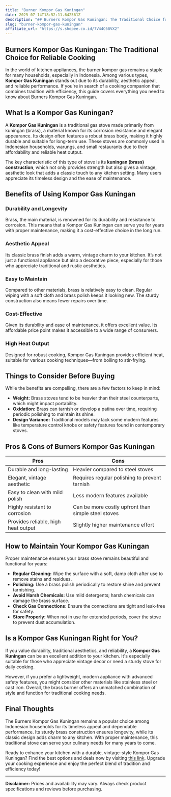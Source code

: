 ```yaml
---
title: "Burner Kompor Gas Kuningan"
date: 2025-07-14T18:52:11.642561Z
description: "## Burners Kompor Gas Kuningan: The Traditional Choice for Reliable Cooking..."
slug: "burner-kompor-gas-kuningan"
affiliate_url: "https://s.shopee.co.id/7V44C68VX2"
---
```

## Burners Kompor Gas Kuningan: The Traditional Choice for Reliable Cooking

In the world of kitchen appliances, the burner kompor gas remains a staple for many households, especially in Indonesia. Among various types, **Kompor Gas Kuningan** stands out due to its durability, aesthetic appeal, and reliable performance. If you're in search of a cooking companion that combines tradition with efficiency, this guide covers everything you need to know about Burners Kompor Gas Kuningan.

## What Is a Kompor Gas Kuningan?

A **Kompor Gas Kuningan** is a traditional gas stove made primarily from kuningan (brass), a material known for its corrosion resistance and elegant appearance. Its design often features a robust brass body, making it highly durable and suitable for long-term use. These stoves are commonly used in Indonesian households, warungs, and small restaurants due to their affordability and reliable heat output.

The key characteristic of this type of stove is its **kuningan (brass) construction**, which not only provides strength but also gives a vintage, aesthetic look that adds a classic touch to any kitchen setting. Many users appreciate its timeless design and the ease of maintenance.

## Benefits of Using Kompor Gas Kuningan

### Durability and Longevity
Brass, the main material, is renowned for its durability and resistance to corrosion. This means that a Kompor Gas Kuningan can serve you for years with proper maintenance, making it a cost-effective choice in the long run.

### Aesthetic Appeal
Its classic brass finish adds a warm, vintage charm to your kitchen. It’s not just a functional appliance but also a decorative piece, especially for those who appreciate traditional and rustic aesthetics.

### Easy to Maintain
Compared to other materials, brass is relatively easy to clean. Regular wiping with a soft cloth and brass polish keeps it looking new. The sturdy construction also means fewer repairs over time.

### Cost-Effective
Given its durability and ease of maintenance, it offers excellent value. Its affordable price point makes it accessible to a wide range of consumers.

### High Heat Output
Designed for robust cooking, Kompor Gas Kuningan provides efficient heat, suitable for various cooking techniques—from boiling to stir-frying.

## Things to Consider Before Buying

While the benefits are compelling, there are a few factors to keep in mind:

- **Weight:** Brass stoves tend to be heavier than their steel counterparts, which might impact portability.
- **Oxidation:** Brass can tarnish or develop a patina over time, requiring periodic polishing to maintain its shine.
- **Design Variance:** Traditional models may lack some modern features like temperature control knobs or safety features found in contemporary stoves.

## Pros & Cons of Burners Kompor Gas Kuningan

| Pros                                | Cons                                      |
|-------------------------------------|------------------------------------------|
| Durable and long-lasting           | Heavier compared to steel stoves       |
| Elegant, vintage aesthetic         | Requires regular polishing to prevent tarnish |
| Easy to clean with mild polish     | Less modern features available        |
| Highly resistant to corrosion      | Can be more costly upfront than simple steel stoves |
| Provides reliable, high heat output | Slightly higher maintenance effort    |

## How to Maintain Your Kompor Gas Kuningan

Proper maintenance ensures your brass stove remains beautiful and functional for years:

- **Regular Cleaning:** Wipe the surface with a soft, damp cloth after use to remove stains and residues.
- **Polishing:** Use a brass polish periodically to restore shine and prevent tarnishing.
- **Avoid Harsh Chemicals:** Use mild detergents; harsh chemicals can damage the brass surface.
- **Check Gas Connections:** Ensure the connections are tight and leak-free for safety.
- **Store Properly:** When not in use for extended periods, cover the stove to prevent dust accumulation.

## Is a Kompor Gas Kuningan Right for You?

If you value durability, traditional aesthetics, and reliability, a **Kompor Gas Kuningan** can be an excellent addition to your kitchen. It's especially suitable for those who appreciate vintage decor or need a sturdy stove for daily cooking.

However, if you prefer a lightweight, modern appliance with advanced safety features, you might consider other materials like stainless steel or cast iron. Overall, the brass burner offers an unmatched combination of style and function for traditional cooking needs.

## Final Thoughts

The Burners Kompor Gas Kuningan remains a popular choice among Indonesian households for its timeless appeal and dependable performance. Its sturdy brass construction ensures longevity, while its classic design adds charm to any kitchen. With proper maintenance, this traditional stove can serve your culinary needs for many years to come.

Ready to enhance your kitchen with a durable, vintage-style Kompor Gas Kuningan? Find the best options and deals now by visiting [this link](https://s.shopee.co.id/7V44C68VX2). Upgrade your cooking experience and enjoy the perfect blend of tradition and efficiency today!

---

**Disclaimer:** Prices and availability may vary. Always check product specifications and reviews before purchasing.